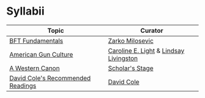 # Syllabii

| Topic  | Curator |
| ------------- | ------------- |
| [BFT Fundamentals](bft-zarko.md)  | [Zarko Milosevic](https://scholar.google.com/citations?user=z17uKQIAAAAJ&hl=en)   |
| [American Gun Culture](american-gun-culture.md)  | [Caroline E. Light](https://wgs.fas.harvard.edu/people/caroline-light) & [Lindsay Livingston](https://www.lindsaylivingston.com/)   |
|  [A Western Canon](scholars-stage-western-canon.md) | [Scholar's Stage](http://scholars-stage.blogspot.com/)  |
|  [David Cole's Recommended Readings](david-cole-canon.md) | [David Cole](http://davidcole.me/)  |